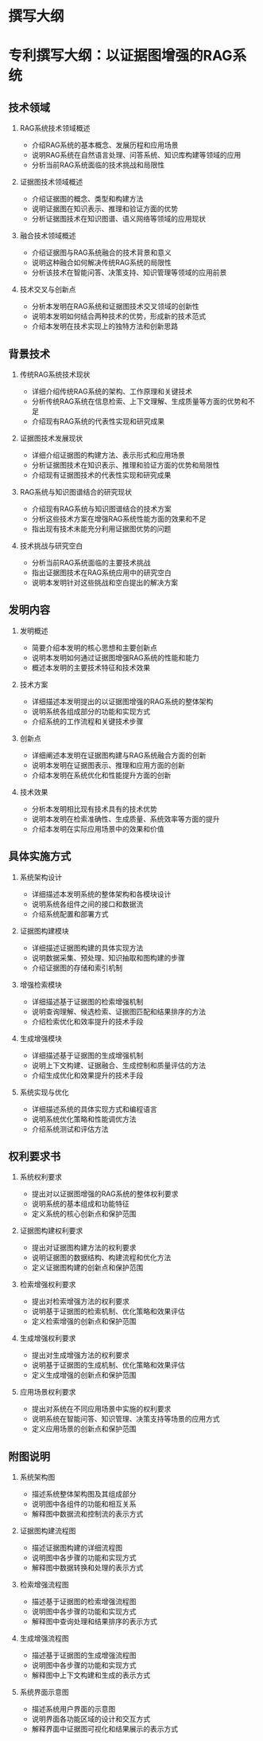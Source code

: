 # 撰写大纲

# 专利撰写大纲：以证据图增强的RAG系统

## 技术领域
1. RAG系统技术领域概述
   - 介绍RAG系统的基本概念、发展历程和应用场景
   - 说明RAG系统在自然语言处理、问答系统、知识库构建等领域的应用
   - 分析当前RAG系统面临的技术挑战和局限性

2. 证据图技术领域概述
   - 介绍证据图的概念、类型和构建方法
   - 说明证据图在知识表示、推理和验证方面的优势
   - 分析证据图技术在知识图谱、语义网络等领域的应用现状

3. 融合技术领域概述
   - 介绍证据图与RAG系统融合的技术背景和意义
   - 说明这种融合如何解决传统RAG系统的局限性
   - 分析该技术在智能问答、决策支持、知识管理等领域的应用前景

4. 技术交叉与创新点
   - 分析本发明在RAG系统和证据图技术交叉领域的创新性
   - 说明本发明如何结合两种技术的优势，形成新的技术范式
   - 介绍本发明在技术实现上的独特方法和创新思路

## 背景技术
1. 传统RAG系统技术现状
   - 详细介绍传统RAG系统的架构、工作原理和关键技术
   - 分析传统RAG系统在信息检索、上下文理解、生成质量等方面的优势和不足
   - 介绍现有RAG系统的代表性实现和研究成果

2. 证据图技术发展现状
   - 详细介绍证据图的构建方法、表示形式和应用场景
   - 分析证据图技术在知识表示、推理和验证方面的优势和局限性
   - 介绍现有证据图技术的代表性实现和研究成果

3. RAG系统与知识图谱结合的研究现状
   - 介绍现有RAG系统与知识图谱结合的技术方案
   - 分析这些技术方案在增强RAG系统性能方面的效果和不足
   - 指出现有技术未能充分利用证据图优势的问题

4. 技术挑战与研究空白
   - 分析当前RAG系统面临的主要技术挑战
   - 指出证据图技术在RAG系统应用中的研究空白
   - 说明本发明针对这些挑战和空白提出的解决方案

## 发明内容
1. 发明概述
   - 简要介绍本发明的核心思想和主要创新点
   - 说明本发明如何通过证据图增强RAG系统的性能和能力
   - 概述本发明的主要技术特征和技术效果

2. 技术方案
   - 详细描述本发明提出的以证据图增强的RAG系统的整体架构
   - 说明系统各组成部分的功能和实现方式
   - 介绍系统的工作流程和关键技术步骤

3. 创新点
   - 详细阐述本发明在证据图构建与RAG系统融合方面的创新
   - 说明本发明在证据图表示、推理和应用方面的创新
   - 介绍本发明在系统优化和性能提升方面的创新

4. 技术效果
   - 分析本发明相比现有技术具有的技术优势
   - 说明本发明在检索准确性、生成质量、系统效率等方面的提升
   - 介绍本发明在实际应用场景中的效果和价值

## 具体实施方式
1. 系统架构设计
   - 详细描述本发明系统的整体架构和各模块设计
   - 说明系统各组件之间的接口和数据流
   - 介绍系统配置和部署方式

2. 证据图构建模块
   - 详细描述证据图构建的具体实现方法
   - 说明数据采集、预处理、知识抽取和图构建的步骤
   - 介绍证据图的存储和索引机制

3. 增强检索模块
   - 详细描述基于证据图的检索增强机制
   - 说明查询理解、候选检索、证据图匹配和结果排序的方法
   - 介绍检索优化和效率提升的技术手段

4. 生成增强模块
   - 详细描述基于证据图的生成增强机制
   - 说明上下文构建、证据融合、生成控制和质量评估的方法
   - 介绍生成优化和效果提升的技术手段

5. 系统实现与优化
   - 详细描述系统的具体实现方式和编程语言
   - 说明系统优化策略和性能调优方法
   - 介绍系统测试和评估方法

## 权利要求书
1. 系统权利要求
   - 提出对以证据图增强的RAG系统的整体权利要求
   - 说明系统的基本组成和功能特征
   - 定义系统的核心创新点和保护范围

2. 证据图构建权利要求
   - 提出对证据图构建方法的权利要求
   - 说明证据图的数据结构、构建流程和优化方法
   - 定义证据图构建的创新点和保护范围

3. 检索增强权利要求
   - 提出对检索增强方法的权利要求
   - 说明基于证据图的检索机制、优化策略和效果评估
   - 定义检索增强的创新点和保护范围

4. 生成增强权利要求
   - 提出对生成增强方法的权利要求
   - 说明基于证据图的生成机制、优化策略和效果评估
   - 定义生成增强的创新点和保护范围

5. 应用场景权利要求
   - 提出对系统在不同应用场景中实施的权利要求
   - 说明系统在智能问答、知识管理、决策支持等场景的应用方式
   - 定义应用场景的创新点和保护范围

## 附图说明
1. 系统架构图
   - 描述系统整体架构图及其组成部分
   - 说明图中各组件的功能和相互关系
   - 解释图中数据流和控制流的表示方式

2. 证据图构建流程图
   - 描述证据图构建的详细流程图
   - 说明图中各步骤的功能和实现方式
   - 解释图中数据转换和处理的表示方式

3. 检索增强流程图
   - 描述基于证据图的检索增强流程图
   - 说明图中各步骤的功能和实现方式
   - 解释图中查询处理和结果排序的表示方式

4. 生成增强流程图
   - 描述基于证据图的生成增强流程图
   - 说明图中各步骤的功能和实现方式
   - 解释图中上下文构建和生成的表示方式

5. 系统界面示意图
   - 描述系统用户界面的示意图
   - 说明界面各功能区域的设计和交互方式
   - 解释界面中证据图可视化和结果展示的表示方式
